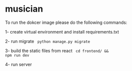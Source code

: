 # musician

To run the dokcer image please do the following commands: 

1- create virtual environment and install requirements.txt

2- run migrate <code> python manage.py migrate </code>

3- build the static files from react <code> cd frontend/ && npm run dev </code>

4- run server
